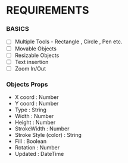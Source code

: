 # REQUIREMENTS

### BASICS

- [ ] Multiple Tools - Rectangle , Circle , Pen etc.
- [ ] Movable Objects
- [ ] Resizable Objects
- [ ] Text insertion
- [ ] Zoom In/Out

### Objects Props

- X coord : Number
- Y coord : Number
- Type : String
- Width : Number
- Height : Number
- StrokeWidth : Number
- Stroke Style (color) : String
- Fill : Boolean
- Rotation : Number
- Updated : DateTime
